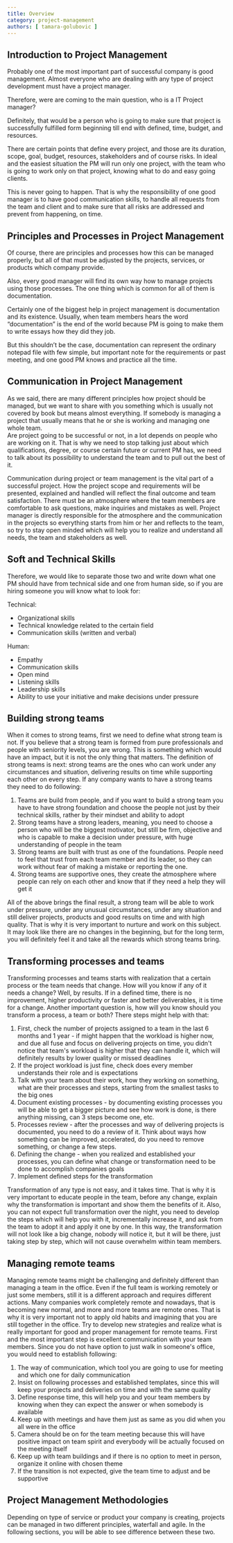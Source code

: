 ```yaml
---
title: Overview
category: project-management
authors: [ tamara-golubovic ]
---
```


## Introduction to Project Management

Probably one of the most important part of successful company is good management. Almost everyone who are dealing with any type of project development must have a project manager.

Therefore, were are coming to the main question, who is a IT Project manager?

Definitely, that would be a person who is going to make sure that project is successfully fulfilled form beginning till end with defined, time, budget, and resources.

There are certain points that define every project, and those are its duration, scope, goal, budget, resources, stakeholders and of course risks. In ideal and the easiest situation the PM will run only one project, with the team who is going to work only on that project, knowing what to do and easy going clients.  
  
This is never going to happen. That is why the responsibility of one good manager is to have good communication skills, to handle all requests from the team and client and to make sure that all risks are addressed and prevent from happening, on time.

## Principles and Processes in Project Management

Of course, there are principles and processes how this can be managed properly, but all of that must be adjusted by the projects, services, or products which company provide.

Also, every good manager will find its own way how to manage projects using those processes.  The one thing which is common for all of them is documentation.  
  
Certainly one of the biggest help in project management is documentation and its existence. Usually, when team members hears the word “documentation” is the end of the world because PM is going to make them to write essays how they did they job.  
  
But this shouldn’t be the case, documentation can represent the ordinary notepad file with few simple, but important note for the requirements or past meeting, and one good PM knows and practice all the time.

## Communication in Project Management

As we said, there are many different principles how project should be managed, but we want to share with you something which is usually not covered by book but means almost everything. If somebody is managing a project that usually means that he or she is working and managing one whole team.  
Are project going to be successful or not, in a lot depends on people who are working on it. That is why we need to stop talking just about which qualifications, degree, or course certain future or current PM has, we need to talk about its possibility to understand the team and to pull out the best of it.

Communication during project or team management is the vital part of a successful project. How the project scope and requirements will be presented, explained and handled will reflect the final outcome and team satisfaction. There must be an atmosphere where the team members are comfortable to ask questions, make inquiries and mistakes as well. 
Project manager is directly responsible for the atmosphere and the communication in the projects so everything starts from him or her and reflects to the team, so try to stay open minded which will help you to realize and understand all needs, the team and stakeholders as well. 

## Soft and Technical Skills

Therefore, we would like to separate those two and write down what one PM should have from technical side and one from human side, so if you are hiring someone you will know what to look for:  
  
 Technical:  

* Organizational skills
* Technical knowledge related to the certain field
* Communication skills (written and verbal)
  
 Human:  

* Empathy
* Communication skills 
* Open mind
* Listening skills
* Leadership skills
* Ability to use your initiative and make decisions under pressure 
 

## Building strong teams

When it comes to strong teams, first we need to define what strong team is not. If you believe that a strong team is formed from pure professionals and people with seniority levels, you are wrong. This is something which would have an impact, but it is not the only thing that matters.
The definition of strong teams is next: strong teams are the ones who can work under any circumstances and situation, delivering results on time while supporting each other on every step. If any company wants to have a strong teams they need to do following: 

1. Teams are build from people, and if you want to build a strong team you have to have strong foundation and choose the people not just by their technical skills, rather by their mindset and ability to adopt 
2. Strong teams have a strong leaders, meaning, you need to choose a person who will be the biggest motivator, but still be firm, objective and who is capable to make a decision under pressure, with huge understanding of people in the team
3. Strong teams are built with trust as one of the foundations. People need to feel that trust from each team member and its leader, so they can work without fear of making a mistake or reporting the one. 
4. Strong teams are supportive ones, they create the atmosphere where people can rely on each other and know that if they need a help they will get it

All of the above brings the final result, a strong team will be able to work under pressure, under any unusual circumstances, under any situation and still deliver projects, products and good results on time and with high quality. That is why it is very important to nurture and work on this subject. It may look like there are no changes in the beginning, but for the long term, you will definitely feel it and take all the rewards which strong teams bring.


## Transforming processes and teams

Transforming processes and teams starts with realization that a certain process or the team needs that change. How will you know if any of it needs a change? Well, by results. If in a defined time, there is no improvement, higher productivity or faster and better deliverables, it is time for a change. 
Another important question is, how will you know should you transform a process, a team or both? 
There steps might help with that: 

1. First, check the number of projects assigned to a team in the last 6 months and 1 year - if might happen that the workload is higher now, and due all fuse and focus on delivering projects on time, you didn't notice that team's workload is higher that they can handle it, which will definitely results by lower quality or missed deadlines
2. If the project workload is just fine, check does every member understands their role and is expectations
3. Talk with your team about their work, how they working on something, what are their processes and steps, starting from the smallest tasks to the big ones
4. Document existing processes - by documenting existing processes you will be able to get a bigger picture and see how work is done, is there anything missing, can 3 steps become one, etc.
5. Processes review - after the processes and way of delivering projects is documented, you need to do a review of it. Think about ways how something can be improved, accelerated, do you need to remove something, or change a few steps.
6. Defining the change - when you realized and established your processes, you can define what change or transformation need to be done to accomplish companies goals 
7. Implement defined steps for the transformation 

Transformation of any type is not easy, and it takes time. That is why it is very important to educate people in the team, before any change, explain why the transformation is important and show them the benefits of it. Also, you can not expect full transformation over the night, you need to develop the steps which will help you with it, incrementally increase it, and ask from the team to adopt it and apply it one by one. In this way, the transformation will not look like a big change, nobody will notice it, but it will be there, just taking step by step, which will not cause overwhelm within team members.


## Managing remote teams

Managing remote teams might be challenging and definitely different than managing a team in the office. Even if the full team is working remotely or just some members, still it is a different approach and requires different actions. Many companies work completely remote and nowadays, that is becoming new normal, and more and more teams are remote ones. That is why it is very important not to apply old habits and imagining that you are still together in the office. Try to develop new strategies and realize what is really important for good and proper management for remote teams. First and the most important step is excellent communication with your team members. Since you do not have option to just walk in someone's office, you would need to establish following: 

1. The way of communication, which tool you are going to use for meeting and which one for daily communication
2. Insist on following processes and established templates, since this will keep your projects and deliveries on time and with the same quality 
3. Define response time, this will help you and your team members by knowing when they can expect the answer or when somebody is available 
4. Keep up with meetings and have them just as same as you did when you all were in the office
5. Camera should be on for the team meeting because this will have positive impact on team spirit and everybody will be actually focused on the meeting itself
6. Keep up with team buildings and if there is no option to meet in person, organize it online with chosen theme 
7. If the transition is not expected, give the team time to adjust and be supportive  


## Project Management Methodologies
  
Depending on type of service or product your company is creating, projects can be managed in two different principles, waterfall and agile. In the following sections, you will be able to see difference between these two.  
